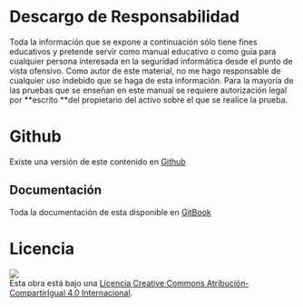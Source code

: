 # Descargo de Responsabilidad

Toda la información que se expone a continuación sólo tiene fines educativos y pretende servir como manual educativo o como guía para cualquier persona interesada en la seguridad informática desde el punto de vista ofensivo. Como autor de este material, no me hago responsable de cualquier uso indebido que se haga de esta información. Para la mayoría de las pruebas que se enseñan en este manual se requiere autorización legal por **escrito **del propietario del activo sobre el que se realice la prueba.

# Github

Existe una versión de este contenido en [Github](https://github.com/rafaeljimenez85/kmsServer)

## Documentación

Toda la documentación de esta disponible en [GitBook](https://legacy.gitbook.com/book/rafaeljimenezrey/kms-server)

# Licencia

[![](https://i.creativecommons.org/l/by-sa/4.0/88x31.png)](http://creativecommons.org/licenses/by-sa/4.0/)  
Esta obra está bajo una [Licencia Creative Commons Atribución-CompartirIgual 4.0 Internacional](http://creativecommons.org/licenses/by-sa/4.0/).

